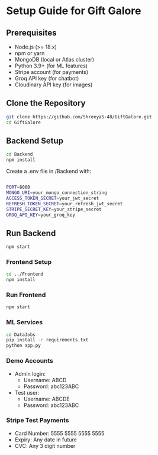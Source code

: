 # Setup Guide for Gift Galore

## Prerequisites

- Node.js (>= 18.x)
- npm or yarn
- MongoDB (local or Atlas cluster)
- Python 3.9+ (for ML features)
- Stripe account (for payments)
- Groq API key (for chatbot)
- Cloudinary API key (for images)

## Clone the Repository

```bash
git clone https://github.com/ShreeyaS-48/GiftGalore.git
cd GiftGalore

```

## Backend Setup

```bash
cd Backend
npm install

```

Create a .env file in /Backend with:

```bash

PORT=8000
MONGO_URI=your_mongo_connection_string
ACCESS_TOKEN_SECRET=your_jwt_secret
REFRESH_TOKEN_SECRET=your_refresh_jwt_secret
STRIPE_SECRET_KEY=your_stripe_secret
GROQ_API_KEY=your_groq_key

```

## Run Backend

```bash
npm start

```

### Frontend Setup

```bash
cd ../Frontend
npm install
```

### Run Frontend

```bash
npm start
```

### ML Services

```bash
cd DataJobs
pip install -r requirements.txt
python app.py
```

### Demo Accounts

- Admin login:
  - Username: ABCD
  - Password: abc123ABC
- Test user:
  - Username: ABCDE
  - Password: abc123ABC

### Stripe Test Payments

- Card Number: 5555 5555 5555 5555
- Expiry: Any date in future
- CVC: Any 3 digit number
